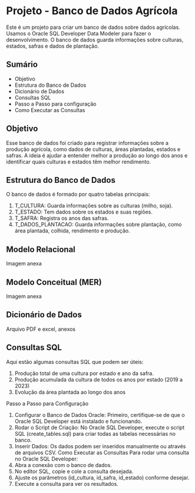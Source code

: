 # Projeto - Banco de Dados Agrícola

Este é um projeto para criar um banco de dados sobre dados agrícolas. Usamos o Oracle SQL Developer Data Modeler para fazer o desenvolvimento. O banco de dados guarda informações sobre culturas, estados, safras e dados de plantação.

## Sumário

- Objetivo
- Estrutura do Banco de Dados
- Dicionário de Dados
- Consultas SQL 
- Passo a Passo para configuração
- Como Executar as Consultas

## Objetivo
Esse banco de dados foi criado para registrar informações sobre a produção agrícola, como dados de culturas, áreas plantadas, estados e safras. A ideia é ajudar a entender melhor a produção ao longo dos anos e identificar quais culturas e estados têm melhor rendimento.

## Estrutura do Banco de Dados
O banco de dados é formado por quatro tabelas principais:
1. T_CULTURA: Guarda informações sobre as culturas (milho, soja).
2. T_ESTADO: Tem dados sobre os estados e suas regiões.
3. T_SAFRA: Registra os anos das safras.
4. T_DADOS_PLANTACAO: Guarda informações sobre plantação, como área plantada, colhida, rendimento e produção.

## Modelo Relacional
Imagem anexa

## Modelo Conceitual (MER)
Imagem anexa

## Dicionário de Dados
Arquivo PDF e excel, anexos

## Consultas SQL 
Aqui estão algumas consultas SQL que podem ser úteis:
1.	Produção total de uma cultura por estado e ano da safra.
2.	Produção acumulada da cultura de todos os anos por estado (2019 a 2023)
3.	Evolução da área plantada ao longo dos anos

Passo a Passo para Configuração 
1.	Configurar o Banco de Dados Oracle: Primeiro, certifique-se de que o Oracle SQL Developer está instalado e funcionando.
2.	Rodar o Script de Criação: No Oracle SQL Developer, execute o script SQL (create_tables.sql) para criar todas as tabelas necessárias no banco.
3.	Inserir Dados: Os dados podem ser inseridos manualmente ou através de arquivos CSV.
Como Executar as Consultas 
Para rodar uma consulta no Oracle SQL Developer:
1.	Abra a conexão com o banco de dados.
2.	No editor SQL, copie e cole a consulta desejada.
3.	Ajuste os parâmetros (id_cultura, id_safra, id_estado) conforme desejar.
4.	Execute a consulta para ver os resultados.
